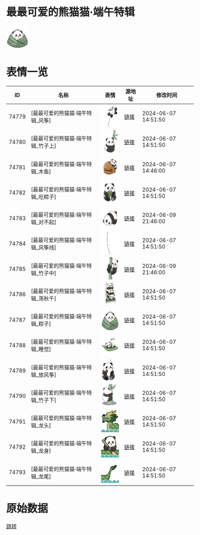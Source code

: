 # 最最可爱的熊猫猫·端午特辑

<img src="./cover.png" height="60" alt="cover" />

# 表情一览

|ID|名称|表情|源地址|修改时间|
|----|----|----|----|----|
|74779|[最最可爱的熊猫猫·端午特辑_风筝]|<img src="./pic/074779_%5B最最可爱的熊猫猫·端午特辑_风筝%5D.png" height="60" alt="风筝"/>|[链接](https://i0.hdslb.com/bfs/garb/94fd48e2f294bc5a836b82d9c7a974eda86d3b52.png)|2024-06-07 14:51:50|
|74780|[最最可爱的熊猫猫·端午特辑_竹子上]|<img src="./pic/074780_%5B最最可爱的熊猫猫·端午特辑_竹子上%5D.png" height="60" alt="竹子上"/>|[链接](https://i0.hdslb.com/bfs/garb/e9dff50d004409aed7862765a6be15e1cdb08e87.png)|2024-06-07 14:51:50|
|74781|[最最可爱的熊猫猫·端午特辑_木鱼]|<img src="./pic/074781_%5B最最可爱的熊猫猫·端午特辑_木鱼%5D.png" height="60" alt="木鱼"/>|[链接](https://i0.hdslb.com/bfs/garb/1491a2c7a057ef1853f1bcbdb679a33e937fadea.png)|2024-06-07 14:46:00|
|74782|[最最可爱的熊猫猫·端午特辑_吃粽子]|<img src="./pic/074782_%5B最最可爱的熊猫猫·端午特辑_吃粽子%5D.png" height="60" alt="吃粽子"/>|[链接](https://i0.hdslb.com/bfs/garb/e07f6615da2babd3eaaf72ff2ff9b3bb9ae9cceb.png)|2024-06-07 14:51:50|
|74783|[最最可爱的熊猫猫·端午特辑_对不起]|<img src="./pic/074783_%5B最最可爱的熊猫猫·端午特辑_对不起%5D.png" height="60" alt="对不起"/>|[链接](https://i0.hdslb.com/bfs/garb/0470400066c0559998bf685984c1bc2ba06d9e4d.png)|2024-06-09 21:46:00|
|74784|[最最可爱的熊猫猫·端午特辑_风筝线]|<img src="./pic/074784_%5B最最可爱的熊猫猫·端午特辑_风筝线%5D.png" height="60" alt="风筝线"/>|[链接](https://i0.hdslb.com/bfs/garb/8340e3b49c611b90ee5643e360ca104654775bfe.png)|2024-06-07 14:51:50|
|74785|[最最可爱的熊猫猫·端午特辑_竹子中]|<img src="./pic/074785_%5B最最可爱的熊猫猫·端午特辑_竹子中%5D.png" height="60" alt="竹子中"/>|[链接](https://i0.hdslb.com/bfs/garb/7ede3d7c94a62bda000712f2cdd204f5fe08570d.png)|2024-06-09 21:46:00|
|74786|[最最可爱的熊猫猫·端午特辑_荡秋千]|<img src="./pic/074786_%5B最最可爱的熊猫猫·端午特辑_荡秋千%5D.png" height="60" alt="荡秋千"/>|[链接](https://i0.hdslb.com/bfs/garb/95a4114cf03f9a78acea5a0087da02602115d040.png)|2024-06-07 14:51:50|
|74787|[最最可爱的熊猫猫·端午特辑_粽子]|<img src="./pic/074787_%5B最最可爱的熊猫猫·端午特辑_粽子%5D.png" height="60" alt="粽子"/>|[链接](https://i0.hdslb.com/bfs/garb/71438bc23525da7c64e8cc1f5151d05c955dd1f3.png)|2024-06-07 14:51:50|
|74788|[最最可爱的熊猫猫·端午特辑_睡觉]|<img src="./pic/074788_%5B最最可爱的熊猫猫·端午特辑_睡觉%5D.png" height="60" alt="睡觉"/>|[链接](https://i0.hdslb.com/bfs/garb/4dda66244d8223508dd0e22a192f0529cea94a80.png)|2024-06-07 14:51:50|
|74789|[最最可爱的熊猫猫·端午特辑_放风筝]|<img src="./pic/074789_%5B最最可爱的熊猫猫·端午特辑_放风筝%5D.png" height="60" alt="放风筝"/>|[链接](https://i0.hdslb.com/bfs/garb/27e4e768713e762e51b1ba90a8c61aa4de578860.png)|2024-06-07 14:51:50|
|74790|[最最可爱的熊猫猫·端午特辑_竹子下]|<img src="./pic/074790_%5B最最可爱的熊猫猫·端午特辑_竹子下%5D.png" height="60" alt="竹子下"/>|[链接](https://i0.hdslb.com/bfs/garb/804c6c5698fbb3ea1b7002d2a35acfacc502d973.png)|2024-06-07 14:51:50|
|74791|[最最可爱的熊猫猫·端午特辑_龙头]|<img src="./pic/074791_%5B最最可爱的熊猫猫·端午特辑_龙头%5D.png" height="60" alt="龙头"/>|[链接](https://i0.hdslb.com/bfs/garb/fdcd4d0f88f6ee0a8ccec0229eab763f1f13e59b.png)|2024-06-07 14:51:50|
|74792|[最最可爱的熊猫猫·端午特辑_龙身]|<img src="./pic/074792_%5B最最可爱的熊猫猫·端午特辑_龙身%5D.png" height="60" alt="龙身"/>|[链接](https://i0.hdslb.com/bfs/garb/7e0375556bbedef8c64e56899f4fa0645010e44c.png)|2024-06-07 14:51:50|
|74793|[最最可爱的熊猫猫·端午特辑_龙尾]|<img src="./pic/074793_%5B最最可爱的熊猫猫·端午特辑_龙尾%5D.png" height="60" alt="龙尾"/>|[链接](https://i0.hdslb.com/bfs/garb/eed2065b691d1bd4b8d5724763a281a52b687e36.png)|2024-06-07 14:51:50|

# 原始数据

[跳转](./raw.json)

